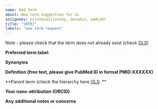```yaml
---
name: Add term
about: New term suggestion for CL
assignees: nicolevasilevsky, dosumis, addiehl
title: "[NTR]"
labels: 'new term request'
---
```


Note - please check that the term does not already exist (check [OLS](https://www.ebi.ac.uk/ols/ontologies/cl))

**Preferred term label:**


**Synonyms**


**Definition (free text, please give PubMed ID in format PMID:XXXXXX)**


**Parent term (check the hierarchy here [OLS](https://www.ebi.ac.uk/ols/ontologies/cl): **


**Your nano-attribution (ORCID)**


**Any additional notes or concerns**


